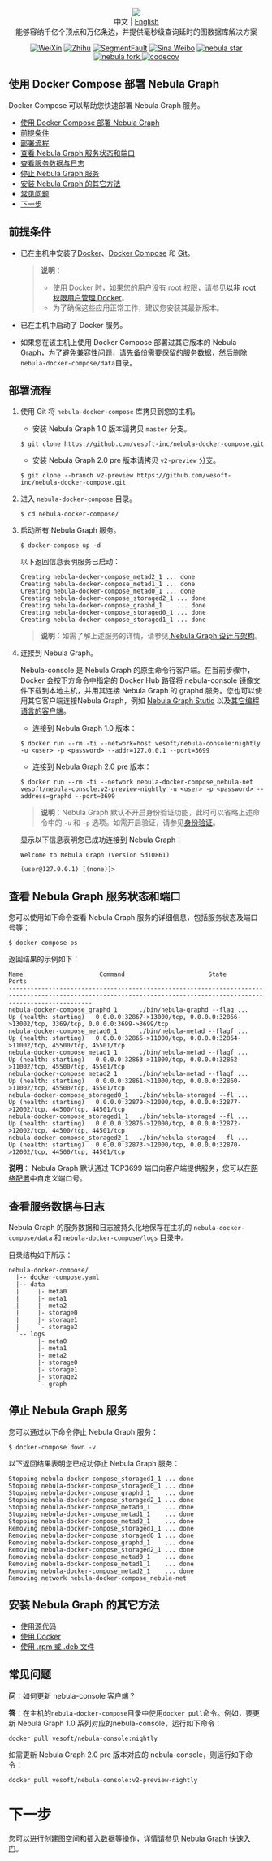 <p align="center">
  <img src="https://github.com/vesoft-inc/nebula/raw/master/docs/logo.png"/>
  <br>中文 | <a href="README.md">English</a>
  <br>能够容纳千亿个顶点和万亿条边，并提供毫秒级查询延时的图数据库解决方案<br>
</p>

<p align="center">
  <a href="https://user-images.githubusercontent.com/38887077/67449282-4362b300-f64c-11e9-878f-7efc373e5e55.jpg"><img src="https://img.shields.io/badge/WeChat-%E5%BE%AE%E4%BF%A1-brightgreen" alt="WeiXin"></a>
  <a href="https://www.zhihu.com/org/nebulagraph/activities"><img src="https://img.shields.io/badge/Zhihu-%E7%9F%A5%E4%B9%8E-blue" alt="Zhihu"></a>
  <a href="https://segmentfault.com/t/nebula"><img src="https://img.shields.io/badge/SegmentFault-%E6%80%9D%E5%90%A6-green" alt="SegmentFault"></a>
  <a href="https://weibo.com/p/1006067122684542/home?from=page_100606&mod=TAB#place"><img src="https://img.shields.io/badge/Weibo-%E5%BE%AE%E5%8D%9A-red" alt="Sina Weibo"></a>
  <a href="http://githubbadges.com/star.svg?user=vesoft-inc&repo=nebula&style=default">
    <img src="http://githubbadges.com/star.svg?user=vesoft-inc&repo=nebula&style=default" alt="nebula star"/>
  </a>
  <a href="http://githubbadges.com/fork.svg?user=vesoft-inc&repo=nebula&style=default">
    <img src="http://githubbadges.com/fork.svg?user=vesoft-inc&repo=nebula&style=default" alt="nebula fork"/>
  </a>
  <a href="https://codecov.io/gh/vesoft-inc/nebula">
    <img src="https://codecov.io/gh/vesoft-inc/nebula/branch/master/graph/badge.svg" alt="codecov"/>
  </a>
</p>

## 使用 Docker Compose 部署 Nebula Graph

Docker Compose 可以帮助您快速部署 Nebula Graph 服务。

- [使用 Docker Compose 部署 Nebula Graph](#使用-docker-compose-部署-nebula-graph)
- [前提条件](#前提条件)
- [部署流程](#部署流程)
- [查看 Nebula Graph 服务状态和端口](#查看-nebula-graph-服务状态和端口)
- [查看服务数据与日志](#查看服务数据与日志)
- [停止 Nebula Graph 服务](#停止-nebula-graph-服务)
- [安装 Nebula Graph 的其它方法](#安装-nebula-graph-的其它方法)
- [常见问题](#常见问题)
- [下一步](#下一步)

## 前提条件

* 已在主机中安装了[Docker](https://docs.docker.com/engine/install/)、[Docker Compose](https://docs.docker.com/compose/install/) 和 [Git](https://git-scm.com/download/linux)。

    >**说明**：
    >* 使用 Docker 时，如果您的用户没有 root 权限，请参见[以非 root 权限用户管理 Docker](https://docs.docker.com/engine/install/linux-postinstall/#manage-docker-as-a-non-root-user)。
    >* 为了确保这些应用正常工作，建议您安装其最新版本。

* 已在主机中启动了 Docker 服务。

* 如果您在该主机上使用 Docker Compose 部署过其它版本的 Nebula Graph，为了避免兼容性问题，请先备份需要保留的[服务数据](#查看服务数据与日志)，然后删除`nebula-docker-compose/data`目录。

## 部署流程

1. 使用 Git 将 `nebula-docker-compose` 库拷贝到您的主机。

   * 安装 Nebula Graph 1.0 版本请拷贝 `master` 分支。

    ```shell
    $ git clone https://github.com/vesoft-inc/nebula-docker-compose.git
    ```

   * 安装 Nebula Graph 2.0 pre 版本请拷贝 `v2-preview` 分支。

    ```shell
    $ git clone --branch v2-preview https://github.com/vesoft-inc/nebula-docker-compose.git
    ```

2. 进入 `nebula-docker-compose` 目录。

    ```shell
    $ cd nebula-docker-compose/
    ```

3. 启动所有 Nebula Graph 服务。

    ```shell
    $ docker-compose up -d
    ```

    以下返回信息表明服务已启动：

    ```shell
    Creating nebula-docker-compose_metad2_1 ... done
    Creating nebula-docker-compose_metad1_1 ... done
    Creating nebula-docker-compose_metad0_1 ... done
    Creating nebula-docker-compose_storaged2_1 ... done
    Creating nebula-docker-compose_graphd_1    ... done
    Creating nebula-docker-compose_storaged0_1 ... done
    Creating nebula-docker-compose_storaged1_1 ... done
    ```

    >**说明**：如需了解上述服务的详情，请参见[ Nebula Graph 设计与架构](https://docs.nebula-graph.com.cn/manual-CN/1.overview/3.design-and-architecture/1.design-and-architecture/)。

4. 连接到 Nebula Graph。

    Nebula-console 是 Nebula Graph 的原生命令行客户端。在当前步骤中，Docker 会按下方命令中指定的 Docker Hub 路径将 nebula-console 镜像文件下载到本地主机，并用其连接 Nebula Graph 的 graphd 服务。您也可以使用其它客户端连接Nebula Graph，例如 [Nebula Graph Stutio](https://github.com/vesoft-inc/nebula-web-docker) 以及[其它编程语言的客户端](https://docs.nebula-graph.com.cn/manual-CN/1.overview/2.quick-start/3.supported-clients/)。

   * 连接到 Nebula Graph 1.0 版本：

    ```shell
    $ docker run --rm -ti --network=host vesoft/nebula-console:nightly -u <user> -p <password> --addr=127.0.0.1 --port=3699
    ```

    * 连接到 Nebula Graph 2.0 pre 版本：

    ```shell
    $ docker run --rm -ti --network nebula-docker-compose_nebula-net vesoft/nebula-console:v2-preview-nightly -u <user> -p <password> --address=graphd --port=3699
    ```

    >**说明**：Nebula Graph 默认不开启身份验证功能，此时可以省略上述命令中的 `-u` 和 `-p` 选项。如需开启验证，请参见[身份验证](https://docs.nebula-graph.com.cn/manual-CN/3.build-develop-and-administration/4.account-management-statements/authentication/)。

    显示以下信息表明您已成功连接到 Nebula Graph：

    ```shell
    Welcome to Nebula Graph (Version 5d10861)

    (user@127.0.0.1) [(none)]>
    ```

## 查看 Nebula Graph 服务状态和端口

您可以使用如下命令查看 Nebula Graph 服务的详细信息，包括服务状态及端口号等：

```shell
$ docker-compose ps
```

返回结果的示例如下：

```shell
Name                     Command                       State                                                   Ports
-------------------------------------------------------------------------------------------------------------------------------------------------------------------
nebula-docker-compose_graphd_1      ./bin/nebula-graphd --flag ...   Up (health: starting)   0.0.0.0:32867->13000/tcp, 0.0.0.0:32866->13002/tcp, 3369/tcp, 0.0.0.0:3699->3699/tcp
nebula-docker-compose_metad0_1      ./bin/nebula-metad --flagf ...   Up (health: starting)   0.0.0.0:32865->11000/tcp, 0.0.0.0:32864->11002/tcp, 45500/tcp, 45501/tcp
nebula-docker-compose_metad1_1      ./bin/nebula-metad --flagf ...   Up (health: starting)   0.0.0.0:32863->11000/tcp, 0.0.0.0:32862->11002/tcp, 45500/tcp, 45501/tcp
nebula-docker-compose_metad2_1      ./bin/nebula-metad --flagf ...   Up (health: starting)   0.0.0.0:32861->11000/tcp, 0.0.0.0:32860->11002/tcp, 45500/tcp, 45501/tcp
nebula-docker-compose_storaged0_1   ./bin/nebula-storaged --fl ...   Up (health: starting)   0.0.0.0:32879->12000/tcp, 0.0.0.0:32877->12002/tcp, 44500/tcp, 44501/tcp
nebula-docker-compose_storaged1_1   ./bin/nebula-storaged --fl ...   Up (health: starting)   0.0.0.0:32876->12000/tcp, 0.0.0.0:32872->12002/tcp, 44500/tcp, 44501/tcp
nebula-docker-compose_storaged2_1   ./bin/nebula-storaged --fl ...   Up (health: starting)   0.0.0.0:32873->12000/tcp, 0.0.0.0:32870->12002/tcp, 44500/tcp, 44501/tcp
```

**说明**： Nebula Graph 默认通过 TCP3699 端口向客户端提供服务，您可以在[网络配置](https://docs.nebula-graph.com.cn/manual-CN/3.build-develop-and-administration/3.configurations/4.graph-config/#networking)中自定义端口号。

## 查看服务数据与日志

 Nebula Graph 的服务数据和日志被持久化地保存在主机的 `nebula-docker-compose/data` 和 `nebula-docker-compose/logs` 目录中。

目录结构如下所示：

```text
nebula-docker-compose/
  |-- docker-compose.yaml
  |-- data
  |     |- meta0
  |     |- meta1
  |     |- meta2
  |     |- storage0
  |     |- storage1
  |     `- storage2
  `-- logs
        |- meta0
        |- meta1
        |- meta2
        |- storage0
        |- storage1
        |- storage2
        `- graph
```

## 停止 Nebula Graph 服务

您可以通过以下命令停止 Nebula Graph 服务：

```shell
$ docker-compose down -v
```

以下返回结果表明您已成功停止 Nebula Graph 服务：

```shell
Stopping nebula-docker-compose_storaged1_1 ... done
Stopping nebula-docker-compose_storaged0_1 ... done
Stopping nebula-docker-compose_graphd_1    ... done
Stopping nebula-docker-compose_storaged2_1 ... done
Stopping nebula-docker-compose_metad0_1    ... done
Stopping nebula-docker-compose_metad1_1    ... done
Stopping nebula-docker-compose_metad2_1    ... done
Removing nebula-docker-compose_storaged1_1 ... done
Removing nebula-docker-compose_storaged0_1 ... done
Removing nebula-docker-compose_graphd_1    ... done
Removing nebula-docker-compose_storaged2_1 ... done
Removing nebula-docker-compose_metad0_1    ... done
Removing nebula-docker-compose_metad1_1    ... done
Removing nebula-docker-compose_metad2_1    ... done
Removing network nebula-docker-compose_nebula-net
```

## 安装 Nebula Graph 的其它方法
* [使用源代码](https://docs.nebula-graph.com.cn/manual-CN/3.build-develop-and-administration/1.build/1.build-source-code/)
* [使用 Docker](https://docs.nebula-graph.com.cn/manual-CN/3.build-develop-and-administration/1.build/2.build-by-docker/)
* [使用 .rpm 或 .deb 文件](https://docs.nebula-graph.com.cn/manual-CN/3.build-develop-and-administration/2.install/1.install-with-rpm-deb/)

## 常见问题

**问**：如何更新 nebula-console 客户端？

**答**：在主机的`nebula-docker-compose`目录中使用`docker pull`命令。例如，要更新 Nebula Graph 1.0 系列对应的nebula-console，运行如下命令：

```Shell
docker pull vesoft/nebula-console:nightly
```

如需更新 Nebula Graph 2.0 pre 版本对应的 nebula-console，则运行如下命令：

```Shell
docker pull vesoft/nebula-console:v2-preview-nightly
```

# 下一步
您可以进行创建图空间和插入数据等操作，详情请参见[ Nebula Graph 快速入门](https://docs.nebula-graph.com.cn/manual-CN/1.overview/2.quick-start/1.get-started/)。